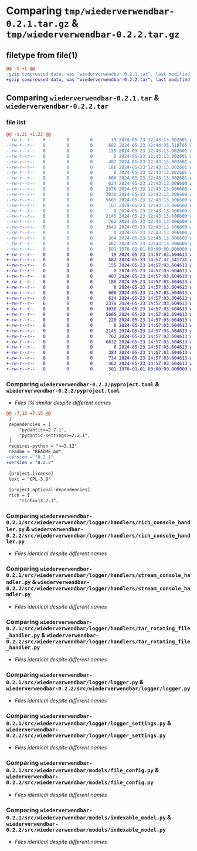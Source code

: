 # Comparing `tmp/wiederverwendbar-0.2.1.tar.gz` & `tmp/wiederverwendbar-0.2.2.tar.gz`

## filetype from file(1)

```diff
@@ -1 +1 @@
-gzip compressed data, was "wiederverwendbar-0.2.1.tar", last modified: Thu May 23 12:44:35 2024, max compression
+gzip compressed data, was "wiederverwendbar-0.2.2.tar", last modified: Thu May 23 14:57:47 2024, max compression
```

## Comparing `wiederverwendbar-0.2.1.tar` & `wiederverwendbar-0.2.2.tar`

### file list

```diff
@@ -1,21 +1,22 @@
--rw-r--r--   0        0        0       19 2024-05-23 12:43:13.002601 wiederverwendbar-0.2.1/README.md
--rw-r--r--   0        0        0      682 2024-05-23 12:44:35.518765 wiederverwendbar-0.2.1/pyproject.toml
--rw-r--r--   0        0        0      155 2024-05-23 12:43:13.002601 wiederverwendbar-0.2.1/src/wiederverwendbar/__init__.py
--rw-r--r--   0        0        0        0 2024-05-23 12:43:13.002601 wiederverwendbar-0.2.1/src/wiederverwendbar/functions/__init__.py
--rw-r--r--   0        0        0      407 2024-05-23 12:43:13.002601 wiederverwendbar-0.2.1/src/wiederverwendbar/functions/find_class_method.py
--rw-r--r--   0        0        0      186 2024-05-23 12:43:13.002601 wiederverwendbar-0.2.1/src/wiederverwendbar/logger/__init__.py
--rw-r--r--   0        0        0        0 2024-05-23 12:43:13.002601 wiederverwendbar-0.2.1/src/wiederverwendbar/logger/handlers/__init__.py
--rw-r--r--   0        0        0      600 2024-05-23 12:43:13.002601 wiederverwendbar-0.2.1/src/wiederverwendbar/logger/handlers/rich_console_handler.py
--rw-r--r--   0        0        0      624 2024-05-23 12:43:13.006600 wiederverwendbar-0.2.1/src/wiederverwendbar/logger/handlers/stream_console_handler.py
--rw-r--r--   0        0        0     2378 2024-05-23 12:43:13.006600 wiederverwendbar-0.2.1/src/wiederverwendbar/logger/handlers/tar_rotating_file_handler.py
--rw-r--r--   0        0        0     3036 2024-05-23 12:43:13.006600 wiederverwendbar-0.2.1/src/wiederverwendbar/logger/logger.py
--rw-r--r--   0        0        0     5665 2024-05-23 12:43:13.006600 wiederverwendbar-0.2.1/src/wiederverwendbar/logger/logger_settings.py
--rw-r--r--   0        0        0      161 2024-05-23 12:43:13.006600 wiederverwendbar-0.2.1/src/wiederverwendbar/logger/logger_singleton.py
--rw-r--r--   0        0        0        0 2024-05-23 12:43:13.006600 wiederverwendbar-0.2.1/src/wiederverwendbar/models/__init__.py
--rw-r--r--   0        0        0     2145 2024-05-23 12:43:13.006600 wiederverwendbar-0.2.1/src/wiederverwendbar/models/file_config.py
--rw-r--r--   0        0        0      762 2024-05-23 12:43:13.006600 wiederverwendbar-0.2.1/src/wiederverwendbar/models/indexable_model.py
--rw-r--r--   0        0        0     3643 2024-05-23 12:43:13.006600 wiederverwendbar-0.2.1/src/wiederverwendbar/singleton.py
--rw-r--r--   0        0        0        0 2024-05-23 12:43:13.006600 wiederverwendbar-0.2.1/tests/__init__.py
--rw-r--r--   0        0        0      384 2024-05-23 12:43:13.006600 wiederverwendbar-0.2.1/tests/logger.py
--rw-r--r--   0        0        0      462 2024-05-23 12:43:13.006600 wiederverwendbar-0.2.1/tests/test.py
--rw-r--r--   0        0        0      501 1970-01-01 00:00:00.000000 wiederverwendbar-0.2.1/PKG-INFO
+-rw-r--r--   0        0        0       19 2024-05-23 14:57:03.604613 wiederverwendbar-0.2.2/README.md
+-rw-r--r--   0        0        0      682 2024-05-23 14:57:47.541731 wiederverwendbar-0.2.2/pyproject.toml
+-rw-r--r--   0        0        0      155 2024-05-23 14:57:03.604613 wiederverwendbar-0.2.2/src/wiederverwendbar/__init__.py
+-rw-r--r--   0        0        0        0 2024-05-23 14:57:03.604613 wiederverwendbar-0.2.2/src/wiederverwendbar/functions/__init__.py
+-rw-r--r--   0        0        0      407 2024-05-23 14:57:03.604613 wiederverwendbar-0.2.2/src/wiederverwendbar/functions/find_class_method.py
+-rw-r--r--   0        0        0      186 2024-05-23 14:57:03.604613 wiederverwendbar-0.2.2/src/wiederverwendbar/logger/__init__.py
+-rw-r--r--   0        0        0        0 2024-05-23 14:57:03.604613 wiederverwendbar-0.2.2/src/wiederverwendbar/logger/handlers/__init__.py
+-rw-r--r--   0        0        0      600 2024-05-23 14:57:03.604613 wiederverwendbar-0.2.2/src/wiederverwendbar/logger/handlers/rich_console_handler.py
+-rw-r--r--   0        0        0      624 2024-05-23 14:57:03.604613 wiederverwendbar-0.2.2/src/wiederverwendbar/logger/handlers/stream_console_handler.py
+-rw-r--r--   0        0        0     2378 2024-05-23 14:57:03.604613 wiederverwendbar-0.2.2/src/wiederverwendbar/logger/handlers/tar_rotating_file_handler.py
+-rw-r--r--   0        0        0     3036 2024-05-23 14:57:03.604613 wiederverwendbar-0.2.2/src/wiederverwendbar/logger/logger.py
+-rw-r--r--   0        0        0     5665 2024-05-23 14:57:03.604613 wiederverwendbar-0.2.2/src/wiederverwendbar/logger/logger_settings.py
+-rw-r--r--   0        0        0      220 2024-05-23 14:57:03.604613 wiederverwendbar-0.2.2/src/wiederverwendbar/logger/logger_singleton.py
+-rw-r--r--   0        0        0        0 2024-05-23 14:57:03.604613 wiederverwendbar-0.2.2/src/wiederverwendbar/models/__init__.py
+-rw-r--r--   0        0        0     2145 2024-05-23 14:57:03.604613 wiederverwendbar-0.2.2/src/wiederverwendbar/models/file_config.py
+-rw-r--r--   0        0        0      762 2024-05-23 14:57:03.604613 wiederverwendbar-0.2.2/src/wiederverwendbar/models/indexable_model.py
+-rw-r--r--   0        0        0     6632 2024-05-23 14:57:03.604613 wiederverwendbar-0.2.2/src/wiederverwendbar/singleton.py
+-rw-r--r--   0        0        0        0 2024-05-23 14:57:03.604613 wiederverwendbar-0.2.2/tests/__init__.py
+-rw-r--r--   0        0        0      384 2024-05-23 14:57:03.604613 wiederverwendbar-0.2.2/tests/logger.py
+-rw-r--r--   0        0        0      734 2024-05-23 14:57:03.604613 wiederverwendbar-0.2.2/tests/singletons.py
+-rw-r--r--   0        0        0      462 2024-05-23 14:57:03.604613 wiederverwendbar-0.2.2/tests/test.py
+-rw-r--r--   0        0        0      501 1970-01-01 00:00:00.000000 wiederverwendbar-0.2.2/PKG-INFO
```

### Comparing `wiederverwendbar-0.2.1/pyproject.toml` & `wiederverwendbar-0.2.2/pyproject.toml`

 * *Files 1% similar despite different names*

```diff
@@ -7,15 +7,15 @@
 ]
 dependencies = [
     "pydantic>=2.7.1",
     "pydantic-settings>=2.2.1",
 ]
 requires-python = ">=3.12"
 readme = "README.md"
-version = "0.2.1"
+version = "0.2.2"
 
 [project.license]
 text = "GPL-3.0"
 
 [project.optional-dependencies]
 rich = [
     "rich>=13.7.1",
```

### Comparing `wiederverwendbar-0.2.1/src/wiederverwendbar/logger/handlers/rich_console_handler.py` & `wiederverwendbar-0.2.2/src/wiederverwendbar/logger/handlers/rich_console_handler.py`

 * *Files identical despite different names*

### Comparing `wiederverwendbar-0.2.1/src/wiederverwendbar/logger/handlers/stream_console_handler.py` & `wiederverwendbar-0.2.2/src/wiederverwendbar/logger/handlers/stream_console_handler.py`

 * *Files identical despite different names*

### Comparing `wiederverwendbar-0.2.1/src/wiederverwendbar/logger/handlers/tar_rotating_file_handler.py` & `wiederverwendbar-0.2.2/src/wiederverwendbar/logger/handlers/tar_rotating_file_handler.py`

 * *Files identical despite different names*

### Comparing `wiederverwendbar-0.2.1/src/wiederverwendbar/logger/logger.py` & `wiederverwendbar-0.2.2/src/wiederverwendbar/logger/logger.py`

 * *Files identical despite different names*

### Comparing `wiederverwendbar-0.2.1/src/wiederverwendbar/logger/logger_settings.py` & `wiederverwendbar-0.2.2/src/wiederverwendbar/logger/logger_settings.py`

 * *Files identical despite different names*

### Comparing `wiederverwendbar-0.2.1/src/wiederverwendbar/models/file_config.py` & `wiederverwendbar-0.2.2/src/wiederverwendbar/models/file_config.py`

 * *Files identical despite different names*

### Comparing `wiederverwendbar-0.2.1/src/wiederverwendbar/models/indexable_model.py` & `wiederverwendbar-0.2.2/src/wiederverwendbar/models/indexable_model.py`

 * *Files identical despite different names*

